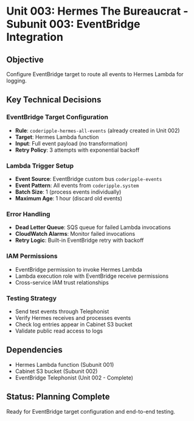 # Unit 003: Hermes The Bureaucrat - Subunit 003: EventBridge Integration

## Objective
Configure EventBridge target to route all events to Hermes Lambda for logging.

## Key Technical Decisions

### EventBridge Target Configuration
- **Rule**: `coderipple-hermes-all-events` (already created in Unit 002)
- **Target**: Hermes Lambda function
- **Input**: Full event payload (no transformation)
- **Retry Policy**: 3 attempts with exponential backoff

### Lambda Trigger Setup
- **Event Source**: EventBridge custom bus `coderipple-events`
- **Event Pattern**: All events from `coderipple.system`
- **Batch Size**: 1 (process events individually)
- **Maximum Age**: 1 hour (discard old events)

### Error Handling
- **Dead Letter Queue**: SQS queue for failed Lambda invocations
- **CloudWatch Alarms**: Monitor failed invocations
- **Retry Logic**: Built-in EventBridge retry with backoff

### IAM Permissions
- EventBridge permission to invoke Hermes Lambda
- Lambda execution role with EventBridge receive permissions
- Cross-service IAM trust relationships

### Testing Strategy
- Send test events through Telephonist
- Verify Hermes receives and processes events
- Check log entries appear in Cabinet S3 bucket
- Validate public read access to logs

## Dependencies
- Hermes Lambda function (Subunit 001)
- Cabinet S3 bucket (Subunit 002)
- EventBridge Telephonist (Unit 002 - Complete)

## Status: Planning Complete
Ready for EventBridge target configuration and end-to-end testing.
